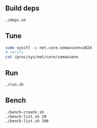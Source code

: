 ## Build deps
```sh
./deps.sh
```

## Tune
```sh
sudo sysctl -w net.core.somaxconn=1024
# verify
cat /proc/sys/net/core/somaxconn
```

## Run
```sh
./run.sh
```

## Bench
```
./bench-create.sh
./bench-list.sh 10
./bench-list.sh 100
```


